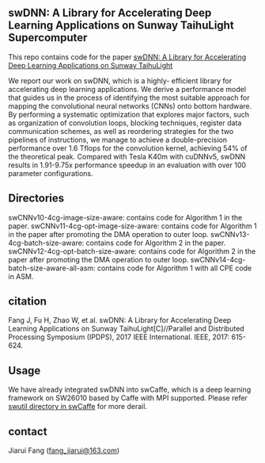 ## swDNN: A Library for Accelerating Deep Learning Applications on Sunway TaihuLight Supercomputer
This repo contains code for the paper [swDNN: A Library for Accelerating Deep Learning Applications on
Sunway TaihuLight](https://fangjiarui.github.io/assets/pdf/swdnn-ipdps-2017.pdf)

We report our work on swDNN, which is a highly- efficient library for accelerating deep learning applications. We derive a performance model that guides us in the process of identifying the most suitable approach for mapping the convolutional neural networks (CNNs) onto bottom hardware. By performing a systematic optimization that explores major factors, such as organization of convolution loops, blocking techniques, register data communication schemes, as well as reordering strategies for the two pipelines of instructions, we manage to achieve a double-precision performance over 1.6 Tflops for the convolution kernel, achieving 54% of the theoretical peak. Compared with Tesla K40m with cuDNNv5, swDNN results in 1.91-9.75x performance speedup in an evaluation with over 100 parameter configurations.

## Directories
swCNNv10-4cg-image-size-aware: contains code for Algorithm 1 in the paper.
swCNNv11-4cg-opt-image-size-aware: contains code for Algorithm 1 in the paper after promoting the DMA operation to
outer loop.
swCNNv13-4cg-batch-size-aware: contains code for Algorithm 2 in the paper.
swCNNv12-4cg-opt-batch-size-aware: contains code for Algorithm 2 in the paper after promoting the DMA operation to
outer loop.
swCNNv14-4cg-batch-size-aware-all-asm: contains code for Algorithm 1 with all CPE code in ASM.

## citation
Fang J, Fu H, Zhao W, et al. swDNN: A Library for Accelerating Deep Learning Applications on Sunway TaihuLight[C]//Parallel and Distributed Processing Symposium (IPDPS), 2017 IEEE International. IEEE, 2017: 615-624.

## Usage
We have already integrated swDNN into swCaffe, which is a deep learning framework on SW26010 based by Caffe with MPI supported.
Please refer [swutil directory in swCaffe](https://github.com/feifeibear/SWCaffe/tree/master/src/caffe/swutil/slave) for more derail.

## contact
Jiarui Fang (fang_jiarui@163.com)
